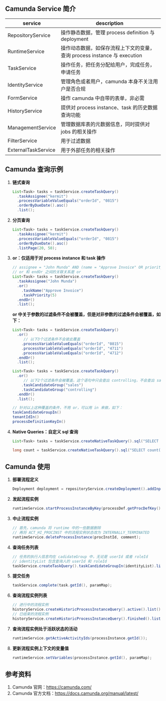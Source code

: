 ## Camunda Service 简介

| service             | description                                                  |
| ------------------- | ------------------------------------------------------------ |
| RepositoryService   | 操作静态数据，管理 process definition 与 deployment          |
| RuntimeService      | 操作动态数据，如保存流程上下文的变量，查询 process instance 与 execution |
| TaskService         | 操作任务，把任务分配给用户，完成任务，申请任务               |
| IdentityService     | 管理角色或者用户，camunda 本身不关注用户是否合规             |
| FormService         | 操作 camunda 中自带的表单，非必需                            |
| HistoryService      | 提供对 process instance、task 的历史数据查询功能             |
| ManagementService   | 管理数据库表的元数据信息，同时提供对 jobs 的相关操作         |
| FilterService       | 用于过滤数据                                                 |
| ExternalTaskService | 用于外部任务的相关操作                                       |

## Camunda 查询示例

1. **链式查询**

   ```java
   List<Task> tasks = taskService.createTaskQuery()
     .taskAssignee("kermit")
     .processVariableValueEquals("orderId", "0815")
     .orderByDueDate().asc()
     .list();
   ```

2. **分页查询**

   ```java
   List<Task> tasks = taskService.createTaskQuery()
     .taskAssignee("kermit")
     .processVariableValueEquals("orderId", "0815")
     .orderByDueDate().asc()
     .listPage(20, 50);
   ```

3. **or：仅适用于对 process instance 和 task 操作**

   ```java
   // assignee = "John Munda" AND (name = "Approve Invoice" OR priority = 5)
   // or 和 endOr 之间的关联关系是 or
   List<Task> tasks = taskService.createTaskQuery()
     .taskAssignee("John Munda")
     .or()
       .taskName("Approve Invoice")
       .taskPriority(5)
     .endOr()
     .list();
   ```

   **or 中关于参数的过滤条件不会被覆盖，但是对非参数的过滤条件会被覆盖，如下：**

   ```java
   List<Task> tasks = taskService.createTaskQuery()
     .or()
     	// 以下3个过滤条件不会彼此覆盖
       .processVariableValueEquals("orderId", "0815")
       .processVariableValueEquals("orderId", "4711")
       .processVariableValueEquals("orderId", "4712")
     .endOr()
     .list();
   
   List<Task> tasks = taskService.createTaskQuery()
     .or()
     	// 以下2个过滤条件会被覆盖，这个语句中只会查出 controlling，不会查出 sales
       .taskCandidateGroup("sales")
       .taskCandidateGroup("controlling")
     .endOr()
     .list();
   
   // 针对以上这种覆盖的条件，不用 or，可以用 in 来做，如下：
   taskCandidateGroupIn()
   tenantIdIn()
   processDefinitionKeyIn()
   ```

4. **Native Queries：自定义 sql 查询**

   ```java
   List<Task> tasks = taskService.createNativeTaskQuery().sql("SELECT count(*) FROM " + managementService.getTableName(Task.class) + " T WHERE T.NAME_ = #{taskName}") .parameter("taskName", "aOpenTask").list();
   
   long count = taskService.createNativeTaskQuery().sql("SELECT count(*) FROM " + managementService.getTableName(Task.class) + " T1, " + managementService.getTableName(VariableInstanceEntity.class) + " V1 WHERE V1.TASK_ID_ = T1.ID_").count();
   ```

## Camunda 使用

1. **部署流程定义**

   ```java
   Deployment deployment = repositoryService.createDeployment().addInputStream(processName + ".bpmn", xmlStream).deploy();
   ```

2. **发起流程实例**

   ```java
   runtimeService.startProcessInstanceByKey(processDef.getProcDefKey(), paramMap);
   ```

3. **中止流程实例**

   ```java
   // 首先，camunda 将 runtime 中的一些数据删除
   // 再将 ACT_HI_PROCINST 中的流程实例状态改为 INTERNALLY_TERMINATED
   runtimeService.deleteProcessInstance(procInstId, comment);
   ```

4. **查询任务列表**

   ```java
   // 任务的执行人信息均在 cadidateGroup 中，无论是 userId 或者 roleId
   // identityList 包含查询人的 userId 和 roleId
   taskService.createTaskQuery().taskCandidateGroupIn(identityList).list();
   ```

5. **提交任务**

   ```java
   taskService.complete(task.getId(), paramMap);
   ```

6. **查询流程实例列表**

   ```java
   // 进行中的流程实例
   historyService.createHistoricProcessInstanceQuery().active().list();
   // 已结束的流程实例
   historyService.createHistoricProcessInstanceQuery().finished().list();
   ```

7. **查询流程实例处于活跃状态的活动**

   ```java
   runtimeService.getActiveActivityIds(processInstance.getId());
   ```

8. **更新流程实例上下文的变量值**

   ```java
   runtimeService.setVariables(processInstance.getId(), paramMap);
   ```

## 参考资料

1. Camunda 官网：https://camunda.com/
2. Camunda 官方文档：https://docs.camunda.org/manual/latest/

